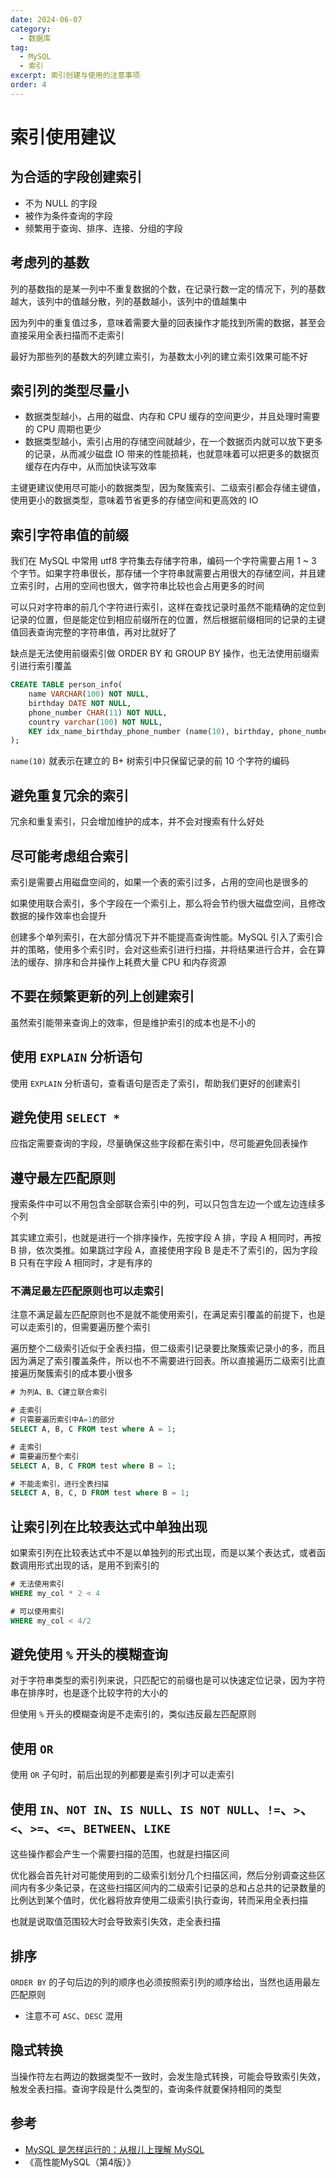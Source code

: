 ```yaml
---
date: 2024-06-07
category:
  - 数据库
tag:
  - MySQL
  - 索引
excerpt: 索引创建与使用的注意事项
order: 4
---
```


# 索引使用建议

## 为合适的字段创建索引

- 不为 NULL 的字段
- 被作为条件查询的字段
- 频繁用于查询、排序、连接、分组的字段

## 考虑列的基数

列的基数指的是某一列中不重复数据的个数，在记录行数一定的情况下，列的基数越大，该列中的值越分散，列的基数越小，该列中的值越集中

因为列中的重复值过多，意味着需要大量的回表操作才能找到所需的数据，甚至会直接采用全表扫描而不走索引

最好为那些列的基数大的列建立索引，为基数太小列的建立索引效果可能不好

## 索引列的类型尽量小

- 数据类型越小，占用的磁盘、内存和 CPU 缓存的空间更少，并且处理时需要的 CPU 周期也更少
- 数据类型越小，索引占用的存储空间就越少，在一个数据页内就可以放下更多的记录，从而减少磁盘 IO 带来的性能损耗，也就意味着可以把更多的数据页缓存在内存中，从而加快读写效率

主键更建议使用尽可能小的数据类型，因为聚簇索引、二级索引都会存储主键值，使用更小的数据类型，意味着节省更多的存储空间和更高效的 IO

## 索引字符串值的前缀

我们在 MySQL 中常用 utf8 字符集去存储字符串，编码一个字符需要占用 1 ~ 3 个字节。如果字符串很长，那存储一个字符串就需要占用很大的存储空间，并且建立索引时，占用的空间也很大，做字符串比较也会占用更多的时间

可以只对字符串的前几个字符进行索引，这样在查找记录时虽然不能精确的定位到记录的位置，但是能定位到相应前缀所在的位置，然后根据前缀相同的记录的主键值回表查询完整的字符串值，再对比就好了

缺点是无法使用前缀索引做 ORDER BY 和 GROUP BY 操作，也无法使用前缀索引进行索引覆盖

```sql
CREATE TABLE person_info(
    name VARCHAR(100) NOT NULL,
    birthday DATE NOT NULL,
    phone_number CHAR(11) NOT NULL,
    country varchar(100) NOT NULL,
    KEY idx_name_birthday_phone_number (name(10), birthday, phone_number)
);    
```

`name(10)` 就表示在建立的 B+ 树索引中只保留记录的前 10 个字符的编码

## 避免重复冗余的索引

冗余和重复索引，只会增加维护的成本，并不会对搜索有什么好处

## 尽可能考虑组合索引

索引是需要占用磁盘空间的，如果一个表的索引过多，占用的空间也是很多的

如果使用联合索引，多个字段在一个索引上，那么将会节约很大磁盘空间，且修改数据的操作效率也会提升

创建多个单列索引，在大部分情况下并不能提高查询性能。MySQL 引入了索引合并的策略，使用多个索引时，会对这些索引进行扫描，并将结果进行合并，会在算法的缓存、排序和合并操作上耗费大量 CPU 和内存资源

## 不要在频繁更新的列上创建索引

虽然索引能带来查询上的效率，但是维护索引的成本也是不小的

## 使用 `EXPLAIN` 分析语句

使用 `EXPLAIN` 分析语句，查看语句是否走了索引，帮助我们更好的创建索引

## 避免使用 `SELECT *`

应指定需要查询的字段，尽量确保这些字段都在索引中，尽可能避免回表操作

## 遵守最左匹配原则

搜索条件中可以不用包含全部联合索引中的列，可以只包含左边一个或左边连续多个列

其实建立索引，也就是进行一个排序操作，先按字段 A 排，字段 A 相同时，再按 B 排，依次类推。如果跳过字段 A，直接使用字段 B 是走不了索引的，因为字段 B 只有在字段 A 相同时，才是有序的

### 不满足最左匹配原则也可以走索引

注意不满足最左匹配原则也不是就不能使用索引，在满足索引覆盖的前提下，也是可以走索引的，但需要遍历整个索引

遍历整个二级索引近似于全表扫描，但二级索引记录要比聚簇索记录小的多，而且因为满足了索引覆盖条件，所以也不不需要进行回表。所以直接遍历二级索引比直接遍历聚簇索引的成本要小很多

```sql
# 为列A、B、C建立联合索引

# 走索引
# 只需要遍历索引中A=1的部分
SELECT A, B, C FROM test where A = 1;

# 走索引
# 需要遍历整个索引
SELECT A, B, C FROM test where B = 1;

# 不能走索引，进行全表扫描
SELECT A, B, C, D FROM test where B = 1;
```

## 让索引列在比较表达式中单独出现

如果索引列在比较表达式中不是以单独列的形式出现，而是以某个表达式，或者函数调用形式出现的话，是用不到索引的

```sql
# 无法使用索引
WHERE my_col * 2 < 4

# 可以使用索引
WHERE my_col < 4/2
```

## 避免使用 `%` 开头的模糊查询

对于字符串类型的索引列来说，只匹配它的前缀也是可以快速定位记录，因为字符串在排序时，也是逐个比较字符的大小的

但使用 `%` 开头的模糊查询是不走索引的，类似违反最左匹配原则

## 使用 `OR`

使用 `OR` 子句时，前后出现的列都要是索引列才可以走索引

## 使用 `IN`、`NOT IN`、`IS NULL`、`IS NOT NULL`、`!=`、`>`、`<`、`>=`、`<=`、`BETWEEN`、`LIKE`

这些操作都会产生一个需要扫描的范围，也就是扫描区间

优化器会首先针对可能使用到的二级索引划分几个扫描区间，然后分别调查这些区间内有多少条记录，在这些扫描区间内的二级索引记录的总和占总共的记录数量的比例达到某个值时，优化器将放弃使用二级索引执行查询，转而采用全表扫描

也就是说取值范围较大时会导致索引失效，走全表扫描

## 排序

`ORDER BY` 的子句后边的列的顺序也必须按照索引列的顺序给出，当然也适用最左匹配原则

- 注意不可 `ASC`、`DESC` 混用

## 隐式转换

当操作符左右两边的数据类型不一致时，会发生隐式转换，可能会导致索引失效，触发全表扫描。查询字段是什么类型的，查询条件就要保持相同的类型

## 参考

- [MySQL 是怎样运行的：从根儿上理解 MySQL](https://juejin.cn/book/6844733769996304392)
- 《高性能MySQL（第4版）》
